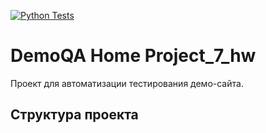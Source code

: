 [![Python Tests](https://github.com/AngryAlexQA/demoga_home/actions/workflows/python-app.yml/badge.svg?branch=main)](https://github.com/AngryAlexQA/demoga_home/actions/workflows/python-app.yml)

# DemoQA Home Project_7_hw

Проект для автоматизации тестирования демо-сайта.

## Структура проекта


